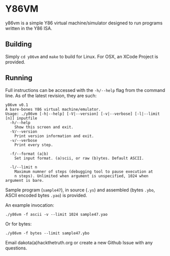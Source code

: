 # Y86VM

y86vm is a simple Y86 virtual machine/simulator designed to run programs written in the Y86 ISA.

## Building

Simply `cd y86vm` and `make` to build for Linux. For OSX, an XCode Project is provided.

## Running

Full instructions can be accessed with the `-h/--help` flag from the command line. As of the latest revision, they are such:

    y86vm v0.1
    A bare-bones Y86 virtual machine/emulator.
    Usage: ./y86vm [-h|--help] [-V|--version] [-v|--verbose] [-l|--limit [n]] inputfile
      -h/--help
        Show this screen and exit.
      -V/--version
        Print version information and exit.
      -v/--verbose
        Print every step.

      -f/--format (a|b)
        Set input format. (a)scii, or raw (b)ytes. Default ASCII.

      -l/--limit n
        Maximum numner of steps (debugging tool to pause execution at
        n steps). Unlimited when argument is unspecified, 1024 when argument is bare.


Sample program (`sample47`), in source (`.ys`) and assembled (bytes `.ybo`, ASCII encoded bytes `.yao`) is provided.

An example invocation:

    ./y86vm -f ascii -v --limit 1024 sample47.yao

Or for bytes:

    ./y86vm -f bytes --limit sample47.ybo

Email dakota(a)hackthetruth.org or create a new Github Issue with any questions.
